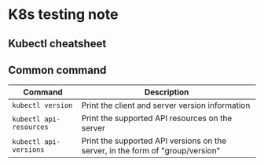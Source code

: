 # K8s testing note


## Kubectl cheatsheet

## Common command

| Command | Description |
|---------|-------------|
| `kubectl version` |  Print the client and server version information |
| `kubectl api-resources` | Print the supported API resources on the server |
| `kubectl api-versions` | Print the supported API versions on the server, in the form of "group/version" |



